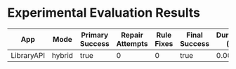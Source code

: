 # Experimental Evaluation Results

| App | Mode | Primary Success | Repair Attempts | Rule Fixes | Final Success | Duration (s) | Error |
|-----|------|----------------|----------------|-------------|----------------|---------------|-------|
| LibraryAPI | hybrid | true | 0 | 0 | true | 0.00 |  |
